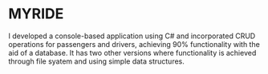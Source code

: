 # MYRIDE
I developed a console-based application using C# and incorporated CRUD operations for passengers and drivers, achieving 90% functionality with the aid of a database. It has two other versions where functionality is achieved through file syatem and using simple data structures.
